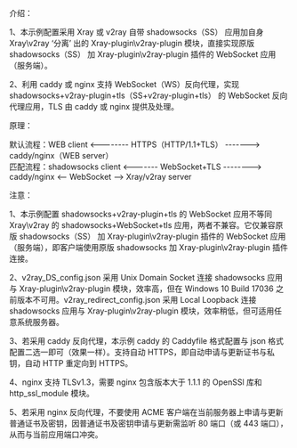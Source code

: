 介绍：

1、本示例配置采用 Xray 或 v2ray 自带 shadowsocks（SS） 应用加自身 Xray\v2ray ‘分离’ 出的 Xray-plugin\v2ray-plugin 模块，直接实现原版 shadowsocks（SS） 加 Xray-plugin\v2ray-plugin 插件的 WebSocket 应用（服务端）。

2、利用 caddy 或 nginx 支持 WebSocket（WS）反向代理，实现 shadowsocks+v2ray-plugin+tls（SS+v2ray-plugin+tls） 的 WebSocket 反向代理应用，TLS 由 caddy 或 nginx 提供及处理。

原理：

默认流程：WEB client <-------- HTTPS（HTTP/1.1+TLS） -------> caddy/nginx（WEB server）  
匹配流程：shadowsocks client <------- WebSocket+TLS --------> caddy/nginx <-- WebSocket --> Xray/v2ray server

注意：

1、本示例配置 shadowsocks+v2ray-plugin+tls 的 WebSocket 应用不等同 Xray\v2ray 的 shadowsocks+WebSocket+tls 应用，两者不兼容。它仅兼容原版 shadowsocks（SS） 加 Xray-plugin\v2ray-plugin 插件的 WebSocket 应用（服务端），即客户端使用原版 shadowsocks 加 Xray-plugin\v2ray-plugin 插件连接。

2、v2ray_DS_config.json 采用 Unix Domain Socket 连接 shadowsocks 应用与 Xray-plugin\v2ray-plugin 模块，效率高，但在 Windows 10 Build 17036 之前版本不可用。v2ray_redirect_config.json 采用 Local Loopback 连接 shadowsocks 应用与 Xray-plugin\v2ray-plugin 模块，效率稍低，但可适用任意系统服务器。

3、若采用 caddy 反向代理，本示例 caddy 的 Caddyfile 格式配置与 json 格式配置二选一即可（效果一样）。支持自动 HTTPS，即自动申请与更新证书与私钥，自动 HTTP 重定向到 HTTPS。

4、nginx 支持 TLSv1.3，需要 nginx 包含版本大于 1.1.1 的 OpenSSl 库和 http_ssl_module 模块。

5、若采用 nginx 反向代理，不要使用 ACME 客户端在当前服务器上申请与更新普通证书及密钥，因普通证书及密钥申请与更新需监听 80 端口（或 443 端口），从而与当前应用端口冲突。
